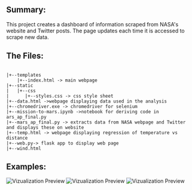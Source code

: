 
## Summary:

This project creates a dashboard of information scraped from NASA's website and Twitter posts. The page updates each time it is accessed to scrape new data.

## The Files:
```

|+--templates
    |+--index.html -> main webpage
|+--static
|   |+--css
|      |+--styles.css -> css style sheet
|+--data.html ->webpage displaying data used in the analysis
|+--chromedriver.exe -> chromedriver for selenium
|+--mission-to-mars.ipynb ->notebook for deriving code in ars_ap_final.py
|+--mars_ap_final.py -> extracts data from NASA webpage and Twitter and displays these on website
|+--temp.html -> webpage displaying regression of temperature vs distance
|+--web.py-> flask app to display web page
|+--wind.html

```

## Examples:

 ![Vizualization Preview](tempcompare.png)
 ![Vizualization Preview](visualizations.png)
 ![Vizualization Preview](main_page.png)



